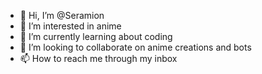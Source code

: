 - 👋 Hi, I’m @Seramion
- 👀 I’m interested in anime
- 🌱 I’m currently learning about coding 
- 💞️ I’m looking to collaborate on anime creations and bots
- 📫 How to reach me through my inbox

<!---
Seramion/Seramion is a ✨ special ✨ repository because its `README.md` (this file) appears on your GitHub profile.
You can click the Preview link to take a look at your changes.
--->
